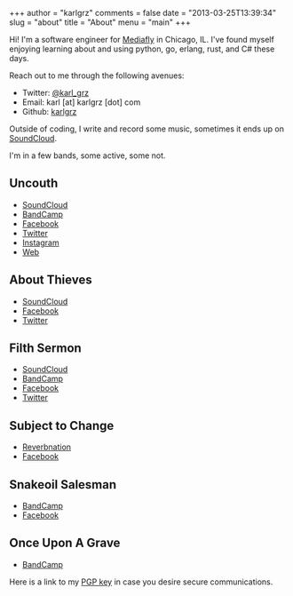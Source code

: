 +++
author = "karlgrz"
comments = false
date = "2013-03-25T13:39:34"
slug = "about"
title = "About"
menu = "main"
+++

Hi! I'm a software engineer for [Mediafly](http://www.mediafly.com) in Chicago, IL. I've found myself enjoying learning about and using python, go, erlang, rust, and C# these days.

Reach out to me through the following avenues:

- Twitter: [@karl_grz](https://twitter.com/karl_grz)
- Email: karl [at] karlgrz [dot] com
- Github: [karlgrz](https://github.com/karlgrz)

Outside of coding, I write and record some music, sometimes it ends up on [SoundCloud](https://soundcloud.com/karlgrz).

I'm in a few bands, some active, some not.

## Uncouth
- [SoundCloud](https://soundcloud.com/uncouthchicago)
- [BandCamp](https://uncouthchicago.bandcamp.com)
- [Facebook](https://facebook.com/uncouthchicago)
- [Twitter](https://twitter.com/uncouthchicago)
- [Instagram](https://instagram.com/uncouthchicago)
- [Web](https://uncouthchicago.com)

## About Thieves
- [SoundCloud](https://soundcloud.com/aboutthieves)
- [Facebook](https://facebook.com/aboutthieves)
- [Twitter](https://twitter.com/aboutthieves)

## Filth Sermon
- [SoundCloud](https://soundcloud.com/user-889121227)
- [BandCamp](https://filthsermon.bandcamp.com)
- [Facebook](https://facebook.com/filthsermon)
- [Twitter](https://twitter.com/filthsermon)

## Subject to Change
- [Reverbnation](https://reverbnation.com/STCTunes)
- [Facebook](https://facebook.com/STCTunes)

## Snakeoil Salesman
- [BandCamp](https://snakeoilsalesman.bandcamp.com)
- [Facebook](https://facebook.com/snakeoilsalesman)

## Once Upon A Grave
- [BandCamp](https://onceuponagrave.bandcamp.com)

Here is a link to my [PGP key](https://pgp.mit.edu/pks/lookup?op=get&search=0x1A144227D1E7F29F) in case you desire secure communications.
